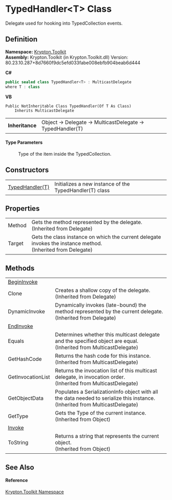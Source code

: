 # TypedHandler&lt;T&gt; Class


Delegate used for hooking into TypedCollection events.



## Definition
**Namespace:** <a href="79d2eac2-21f4-54ff-7552-b20c33c30600.md">Krypton.Toolkit</a>  
**Assembly:** Krypton.Toolkit (in Krypton.Toolkit.dll) Version: 80.23.10.287+8d7660f9dc5efd033fabe008ebfb904beab6d444

**C#**
``` C#
public sealed class TypedHandler<T> : MulticastDelegate
where T : class

```
**VB**
``` VB
Public NotInheritable Class TypedHandler(Of T As Class)
	Inherits MulticastDelegate
```

<table><tr><td><strong>Inheritance</strong></td><td>Object  →  Delegate  →  MulticastDelegate  →  TypedHandler(T)</td></tr>
</table>



#### Type Parameters
<dl><dt /><dd>Type of the item inside the TypedCollection.</dd></dl>

## Constructors
<table>
<tr>
<td><a href="da7ee399-538c-1b53-5fe2-50ab9878f169.md">TypedHandler(T)</a></td>
<td>Initializes a new instance of the TypedHandler(T) class</td></tr>
</table>

## Properties
<table>
<tr>
<td>Method</td>
<td>Gets the method represented by the delegate.<br />(Inherited from Delegate)</td></tr>
<tr>
<td>Target</td>
<td>Gets the class instance on which the current delegate invokes the instance method.<br />(Inherited from Delegate)</td></tr>
</table>

## Methods
<table>
<tr>
<td><a href="d62e3545-5e8a-f518-e8a1-8ea0835b6639.md">BeginInvoke</a></td>
<td> </td></tr>
<tr>
<td>Clone</td>
<td>Creates a shallow copy of the delegate.<br />(Inherited from Delegate)</td></tr>
<tr>
<td>DynamicInvoke</td>
<td>Dynamically invokes (late-bound) the method represented by the current delegate.<br />(Inherited from Delegate)</td></tr>
<tr>
<td><a href="a496ded8-e8f2-28be-8e9e-42a2b496fa38.md">EndInvoke</a></td>
<td> </td></tr>
<tr>
<td>Equals</td>
<td>Determines whether this multicast delegate and the specified object are equal.<br />(Inherited from MulticastDelegate)</td></tr>
<tr>
<td>GetHashCode</td>
<td>Returns the hash code for this instance.<br />(Inherited from MulticastDelegate)</td></tr>
<tr>
<td>GetInvocationList</td>
<td>Returns the invocation list of this multicast delegate, in invocation order.<br />(Inherited from MulticastDelegate)</td></tr>
<tr>
<td>GetObjectData</td>
<td>Populates a SerializationInfo object with all the data needed to serialize this instance.<br />(Inherited from MulticastDelegate)</td></tr>
<tr>
<td>GetType</td>
<td>Gets the Type of the current instance.<br />(Inherited from Object)</td></tr>
<tr>
<td><a href="783d22c1-7143-cb2b-db59-1a6aadddb623.md">Invoke</a></td>
<td> </td></tr>
<tr>
<td>ToString</td>
<td>Returns a string that represents the current object.<br />(Inherited from Object)</td></tr>
</table>

## See Also


#### Reference
<a href="79d2eac2-21f4-54ff-7552-b20c33c30600.md">Krypton.Toolkit Namespace</a>  
